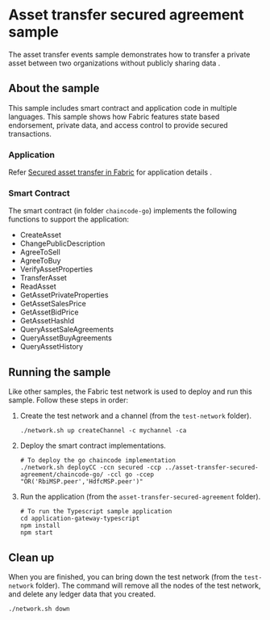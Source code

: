 # Asset transfer secured agreement sample

The asset transfer events sample demonstrates how to transfer a private asset between two organizations without publicly sharing data .

## About the sample

This sample includes smart contract and application code in multiple languages. This sample shows how Fabric features state based endorsement, private data, and access control to provide secured transactions.

### Application

Refer [Secured asset transfer in Fabric](https://hyperledger-fabric.readthedocs.io/en/latest/secured_asset_transfer/secured_private_asset_transfer_tutorial.html) for application details .

### Smart Contract

The smart contract (in folder `chaincode-go`) implements the following functions to support the application:

- CreateAsset
- ChangePublicDescription
- AgreeToSell
- AgreeToBuy
- VerifyAssetProperties
- TransferAsset
- ReadAsset
- GetAssetPrivateProperties
- GetAssetSalesPrice
- GetAssetBidPrice
- GetAssetHashId
- QueryAssetSaleAgreements
- QueryAssetBuyAgreements
- QueryAssetHistory

## Running the sample

Like other samples, the Fabric test network is used to deploy and run this sample. Follow these steps in order:

1. Create the test network and a channel (from the `test-network` folder).
   ```
   ./network.sh up createChannel -c mychannel -ca
   ```

1. Deploy the smart contract implementations.
   ```
   # To deploy the go chaincode implementation
   ./network.sh deployCC -ccn secured -ccp ../asset-transfer-secured-agreement/chaincode-go/ -ccl go -ccep "OR('RbiMSP.peer','HdfcMSP.peer')"
   ```

1. Run the application (from the `asset-transfer-secured-agreement` folder).
   ```
   # To run the Typescript sample application
   cd application-gateway-typescript
   npm install
   npm start
   ```

## Clean up

When you are finished, you can bring down the test network (from the `test-network` folder). The command will remove all the nodes of the test network, and delete any ledger data that you created.

```
./network.sh down
```